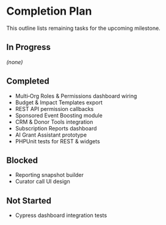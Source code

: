 # Completion Plan

This outline lists remaining tasks for the upcoming milestone.

## In Progress
_(none)_

## Completed
- Multi‑Org Roles & Permissions dashboard wiring
- Budget & Impact Templates export
- REST API permission callbacks
- Sponsored Event Boosting module
- CRM & Donor Tools integration
- Subscription Reports dashboard
- AI Grant Assistant prototype
- PHPUnit tests for REST & widgets

## Blocked
- Reporting snapshot builder
- Curator call UI design

## Not Started
- Cypress dashboard integration tests

